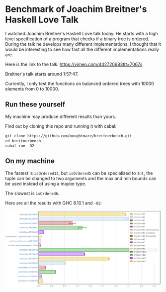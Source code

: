 # Benchmark of Joachim Breitner's Haskell Love Talk

I watched Joachim Breitner's Haskell Love talk today. He starts with a high level specification of a program that checks if a binary tree is ordered. During the talk he develops many different implementations. I thought that it would be interesting to see how fast all the different implementations really are.

Here is the link to the talk: https://vimeo.com/442720683#t=7067s

Breitner's talk starts around 1:57:47.

Currently, I only test the functions on balanced ordered trees with 10000
elements from 0 to 10000.

## Run these yourself

My machine may produce different results than yours.

Find out by cloning this repo and running it with cabal:

```
git clone https://github.com/noughtmare/breitnerbench.git
cd breitnerbench
cabal run -O2
```

## On my machine

The fastest is `isOrdered12`, but `isOrdered5` can be specialized to `Int`, the tuple can be changed to two arguments and the max and min bounds can be used instead of using a maybe type.

The slowest is `isOrdered6`.

Here are all the results with GHC 8.10.1 and `-O2`:

![report](report/report.png)
